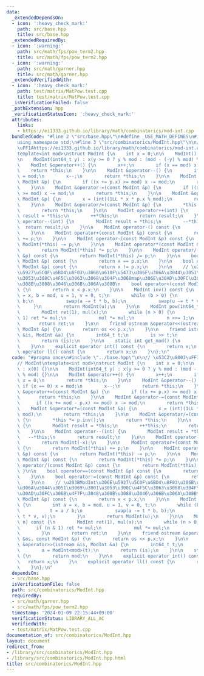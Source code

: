 ```yaml
---
data:
  _extendedDependsOn:
  - icon: ':heavy_check_mark:'
    path: src/base.hpp
    title: src/base.hpp
  _extendedRequiredBy:
  - icon: ':warning:'
    path: src/math/fps/pow_term2.hpp
    title: src/math/fps/pow_term2.hpp
  - icon: ':warning:'
    path: src/math/garner.hpp
    title: src/math/garner.hpp
  _extendedVerifiedWith:
  - icon: ':heavy_check_mark:'
    path: test/matrix/MatPow.test.cpp
    title: test/matrix/MatPow.test.cpp
  _isVerificationFailed: false
  _pathExtension: hpp
  _verificationStatusIcon: ':heavy_check_mark:'
  attributes:
    links:
    - https://ei1333.github.io/library/math/combinatorics/mod-int.cpp
  bundledCode: "#line 2 \"src/base.hpp\"\n#define _USE_MATH_DEFINES\n#include <bits/stdc++.h>\n\
    using namespace std;\n#line 3 \"src/combinatorics/ModInt.hpp\"\n\n// \u53C2\u8003\
    \uFF1Ahttps://ei1333.github.io/library/math/combinatorics/mod-int.cpp\n// ModInt\n\
    template<int mod>\nstruct ModInt {\n    int x = 0;\n\n    ModInt() : x(0) {}\n\
    \n    ModInt(int64_t y) : x(y >= 0 ? y % mod : (mod - (-y) % mod) % mod) {}\n\n\
    \    ModInt &operator++() {\n        x++;\n        if (x == mod) x = 0;\n    \
    \    return *this;\n    }\n\n    ModInt &operator--() {\n        if (x == 0) x\
    \ = mod;\n        x--;\n        return *this;\n    }\n\n    ModInt &operator+=(const\
    \ ModInt &p) {\n        if ((x += p.x) >= mod) x -= mod;\n        return *this;\n\
    \    }\n\n    ModInt &operator-=(const ModInt &p) {\n        if ((x += mod - p.x)\
    \ >= mod) x -= mod;\n        return *this;\n    }\n\n    ModInt &operator*=(const\
    \ ModInt &p) {\n        x = (int)(1LL * x * p.x % mod);\n        return *this;\n\
    \    }\n\n    ModInt &operator/=(const ModInt &p) {\n        *this *= p.inv();\n\
    \        return *this;\n    }\n\n    ModInt operator++(int) {\n        ModInt\
    \ result = *this;\n        ++*this;\n        return result;\n    }\n\n    ModInt\
    \ operator--(int) {\n        ModInt result = *this;\n        --*this;\n      \
    \  return result;\n    }\n\n    ModInt operator-() const {\n        return ModInt(-x);\n\
    \    }\n\n    ModInt operator+(const ModInt &p) const {\n        return ModInt(*this)\
    \ += p;\n    }\n\n    ModInt operator-(const ModInt &p) const {\n        return\
    \ ModInt(*this) -= p;\n    }\n\n    ModInt operator*(const ModInt &p) const {\n\
    \        return ModInt(*this) *= p;\n    }\n\n    ModInt operator/(const ModInt\
    \ &p) const {\n        return ModInt(*this) /= p;\n    }\n\n    bool operator==(const\
    \ ModInt &p) const {\n        return x == p.x;\n    }\n\n    bool operator!=(const\
    \ ModInt &p) const {\n        return x != p.x;\n    }\n\n    // \u203BModInt\u306E\
    \u5927\u5C0F\u6BD4\u8F03\u306B\u610F\u5473\u306F\u306A\u3044\u3051\u3069\u3001\
    \u3053\u308C\u4F5C\u3063\u3068\u304F\u3068map\u306E\u30AD\u30FC\u306B\u4F7F\u3048\
    \u308B\u3088\u3046\u306B\u306A\u308B\n    bool operator<(const ModInt &p) const\
    \ {\n        return x < p.x;\n    }\n\n    ModInt inv() const {\n        int a\
    \ = x, b = mod, u = 1, v = 0, t;\n        while (b > 0) {\n            t = a /\
    \ b;\n            swap(a -= t * b, b);\n            swap(u -= t * v, v);\n   \
    \     }\n        return ModInt(u);\n    }\n\n    ModInt pow(int64_t n) const {\n\
    \        ModInt ret(1), mul(x);\n        while (n > 0) {\n            if (n &\
    \ 1) ret *= mul;\n            mul *= mul;\n            n >>= 1;\n        }\n \
    \       return ret;\n    }\n\n    friend ostream &operator<<(ostream &os, const\
    \ ModInt &p) {\n        return os << p.x;\n    }\n\n    friend istream &operator>>(istream\
    \ &is, ModInt &a) {\n        int64_t t;\n        is >> t;\n        a = ModInt<mod>(t);\n\
    \        return (is);\n    }\n\n    static int get_mod() {\n        return mod;\n\
    \    }\n\n    explicit operator int() const {\n        return x;\n    }\n    explicit\
    \ operator ll() const {\n        return x;\n    }\n};\n"
  code: "#pragma once\n#include \"../base.hpp\"\n\n// \u53C2\u8003\uFF1Ahttps://ei1333.github.io/library/math/combinatorics/mod-int.cpp\n\
    // ModInt\ntemplate<int mod>\nstruct ModInt {\n    int x = 0;\n\n    ModInt()\
    \ : x(0) {}\n\n    ModInt(int64_t y) : x(y >= 0 ? y % mod : (mod - (-y) % mod)\
    \ % mod) {}\n\n    ModInt &operator++() {\n        x++;\n        if (x == mod)\
    \ x = 0;\n        return *this;\n    }\n\n    ModInt &operator--() {\n       \
    \ if (x == 0) x = mod;\n        x--;\n        return *this;\n    }\n\n    ModInt\
    \ &operator+=(const ModInt &p) {\n        if ((x += p.x) >= mod) x -= mod;\n \
    \       return *this;\n    }\n\n    ModInt &operator-=(const ModInt &p) {\n  \
    \      if ((x += mod - p.x) >= mod) x -= mod;\n        return *this;\n    }\n\n\
    \    ModInt &operator*=(const ModInt &p) {\n        x = (int)(1LL * x * p.x %\
    \ mod);\n        return *this;\n    }\n\n    ModInt &operator/=(const ModInt &p)\
    \ {\n        *this *= p.inv();\n        return *this;\n    }\n\n    ModInt operator++(int)\
    \ {\n        ModInt result = *this;\n        ++*this;\n        return result;\n\
    \    }\n\n    ModInt operator--(int) {\n        ModInt result = *this;\n     \
    \   --*this;\n        return result;\n    }\n\n    ModInt operator-() const {\n\
    \        return ModInt(-x);\n    }\n\n    ModInt operator+(const ModInt &p) const\
    \ {\n        return ModInt(*this) += p;\n    }\n\n    ModInt operator-(const ModInt\
    \ &p) const {\n        return ModInt(*this) -= p;\n    }\n\n    ModInt operator*(const\
    \ ModInt &p) const {\n        return ModInt(*this) *= p;\n    }\n\n    ModInt\
    \ operator/(const ModInt &p) const {\n        return ModInt(*this) /= p;\n   \
    \ }\n\n    bool operator==(const ModInt &p) const {\n        return x == p.x;\n\
    \    }\n\n    bool operator!=(const ModInt &p) const {\n        return x != p.x;\n\
    \    }\n\n    // \u203BModInt\u306E\u5927\u5C0F\u6BD4\u8F03\u306B\u610F\u5473\u306F\
    \u306A\u3044\u3051\u3069\u3001\u3053\u308C\u4F5C\u3063\u3068\u304F\u3068map\u306E\
    \u30AD\u30FC\u306B\u4F7F\u3048\u308B\u3088\u3046\u306B\u306A\u308B\n    bool operator<(const\
    \ ModInt &p) const {\n        return x < p.x;\n    }\n\n    ModInt inv() const\
    \ {\n        int a = x, b = mod, u = 1, v = 0, t;\n        while (b > 0) {\n \
    \           t = a / b;\n            swap(a -= t * b, b);\n            swap(u -=\
    \ t * v, v);\n        }\n        return ModInt(u);\n    }\n\n    ModInt pow(int64_t\
    \ n) const {\n        ModInt ret(1), mul(x);\n        while (n > 0) {\n      \
    \      if (n & 1) ret *= mul;\n            mul *= mul;\n            n >>= 1;\n\
    \        }\n        return ret;\n    }\n\n    friend ostream &operator<<(ostream\
    \ &os, const ModInt &p) {\n        return os << p.x;\n    }\n\n    friend istream\
    \ &operator>>(istream &is, ModInt &a) {\n        int64_t t;\n        is >> t;\n\
    \        a = ModInt<mod>(t);\n        return (is);\n    }\n\n    static int get_mod()\
    \ {\n        return mod;\n    }\n\n    explicit operator int() const {\n     \
    \   return x;\n    }\n    explicit operator ll() const {\n        return x;\n\
    \    }\n};\n"
  dependsOn:
  - src/base.hpp
  isVerificationFile: false
  path: src/combinatorics/ModInt.hpp
  requiredBy:
  - src/math/garner.hpp
  - src/math/fps/pow_term2.hpp
  timestamp: '2024-01-09 22:15:44+09:00'
  verificationStatus: LIBRARY_ALL_AC
  verifiedWith:
  - test/matrix/MatPow.test.cpp
documentation_of: src/combinatorics/ModInt.hpp
layout: document
redirect_from:
- /library/src/combinatorics/ModInt.hpp
- /library/src/combinatorics/ModInt.hpp.html
title: src/combinatorics/ModInt.hpp
---
```

